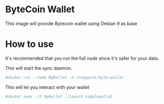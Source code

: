 # ByteCoin Wallet

This image will provide Bytecoin wallet using Debian 9 as base

# How to use

It's recommended that you run the full node since it's safer for your data.

This will start the sync daemon.

````bash
#docker run --name MyWallet -d creepycat/byte-wallet
````


This will let you interact with your wallet

````bash
#docker exec -it MyWallet ./launch simplewallet
````
